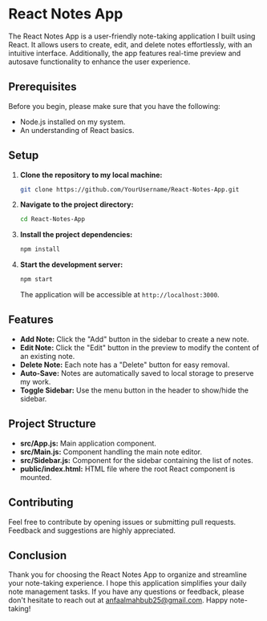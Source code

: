 # React Notes App

The React Notes App is a user-friendly note-taking application I built using React. It allows users to create, edit, and delete notes effortlessly, with an intuitive interface. Additionally, the app features real-time preview and autosave functionality to enhance the user experience.

## Prerequisites

Before you begin, please make sure that you have the following:

- Node.js installed on my system.
- An understanding of React basics.

## Setup

1. **Clone the repository to my local machine:**

   ```bash
   git clone https://github.com/YourUsername/React-Notes-App.git
   ```

2. **Navigate to the project directory:**

   ```bash
   cd React-Notes-App
   ```

3. **Install the project dependencies:**

   ```bash
   npm install
   ```

4. **Start the development server:**

   ```bash
   npm start
   ```

   The application will be accessible at `http://localhost:3000`.

## Features

- **Add Note:** Click the "Add" button in the sidebar to create a new note.
- **Edit Note:** Click the "Edit" button in the preview to modify the content of an existing note.
- **Delete Note:** Each note has a "Delete" button for easy removal.
- **Auto-Save:** Notes are automatically saved to local storage to preserve my work.
- **Toggle Sidebar:** Use the menu button in the header to show/hide the sidebar.

## Project Structure

- **src/App.js:** Main application component.
- **src/Main.js:** Component handling the main note editor.
- **src/Sidebar.js:** Component for the sidebar containing the list of notes.
- **public/index.html:** HTML file where the root React component is mounted.


## Contributing

Feel free to contribute by opening issues or submitting pull requests. Feedback and suggestions are highly appreciated.


## Conclusion

Thank you for choosing the React Notes App to organize and streamline your note-taking experience. I hope this application simplifies your daily note management tasks. If you have any questions or feedback, please don't hesitate to reach out at [anfaalmahbub25@gmail.com](mailto:anfaalmahbub25@gmail.com).
Happy note-taking!
